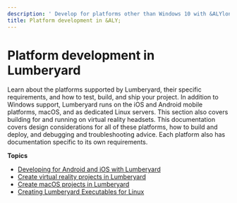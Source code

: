 ```yaml
---
description: ' Develop for platforms other than Windows 10 with &ALYlong;. '
title: Platform development in &ALY;
---
```

# Platform development in Lumberyard<a name="platform-development-intro"></a>

 Learn about the platforms supported by Lumberyard, their specific requirements, and how to test, build, and ship your project\. In addition to Windows support, Lumberyard runs on the iOS and Android mobile platforms, macOS, and as dedicated Linux servers\. This section also covers building for and running on virtual reality headsets\. This documentation covers design considerations for all of these platforms, how to build and deploy, and debugging and troubleshooting advice\. Each platform also has documentation specific to its own requirements\. 

**Topics**
+ [Developing for Android and iOS with Lumberyard](/docs/userguide/mobile/support-intro.md)
+ [Create virtual reality projects in Lumberyard](/docs/userguide/vr/_index.md)
+ [Create macOS projects in Lumberyard](/docs/userguide/macos/intro.md)
+ [Creating Lumberyard Executables for Linux](/docs/userguide/linux/intro.md)